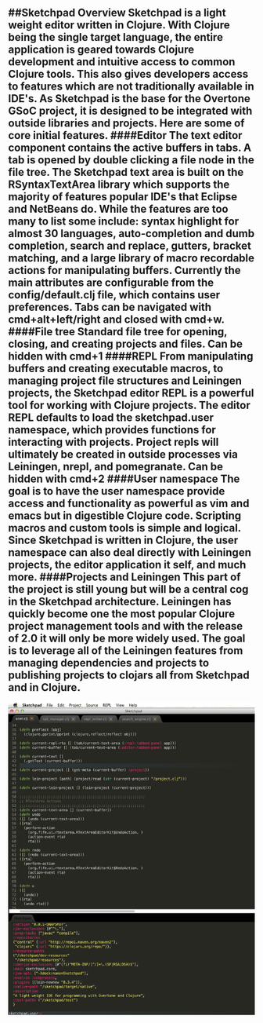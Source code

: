 ##Sketchpad Overview
Sketchpad is a light weight editor written in Clojure. With Clojure being the single target language, the entire application is geared towards Clojure development and intuitive access to common Clojure tools. This also gives developers access to features which are not traditionally available in IDE's.  As Sketchpad is the base for the Overtone GSoC project, it is designed to be integrated with outside libraries and projects. Here are some of core initial features.
####Editor
The text editor component contains the active buffers in tabs. A tab is opened by double clicking a file node in the file tree. The Sketchpad text area is built on the RSyntaxTextArea library which supports the majority of features popular IDE's that Eclipse and NetBeans do. While the features are too many to list some include: syntax highlight for almost 30 languages, auto-completion and dumb completion, search and replace, gutters, bracket matching, and a large library of macro recordable actions for manipulating buffers. Currently the main attributes are configurable from the config/default.clj file, which contains user preferences. Tabs can be navigated with cmd+alt+left/right and closed with cmd+w.
####File tree
Standard file tree for opening, closing, and creating projects and files. Can be hidden with cmd+1
####REPL
From manipulating buffers and creating executable macros, to managing project file structures and Leiningen projects, the Sketchpad editor REPL is a powerful tool for working with Clojure projects. The editor REPL defaults to load the sketchpad.user namespace, which provides functions for interacting with projects. Project repls will ultimately be created in outside processes via Leiningen, nrepl, and pomegranate. Can be hidden with cmd+2
####User namespace
The goal is to have the user namespace provide access and functionality as powerful as vim and emacs but in digestible Clojure code. Scripting macros and custom tools is simple and logical. Since Sketchpad is written in Clojure, the user namespace can also deal directly with Leiningen projects, the editor application it self, and much more.
####Projects and Leiningen
This part of the project is still young but will be a central cog in the Sketchpad architecture. Leiningen has quickly become one the most popular Clojure project management tools and with the release of 2.0 it will only be more widely used. The goal is to leverage all of the Leiningen features from managing dependencies and projects to publishing projects to clojars all from Sketchpad and in Clojure. 
----------------
![Sketchpad screen shot](/img/Sketchpad-screenshot.png)